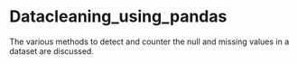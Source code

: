# Datacleaning_using_pandas
The various methods to detect and counter the null and missing values in a dataset are discussed.
